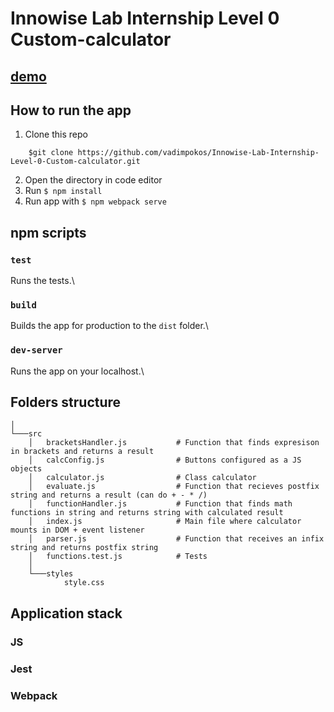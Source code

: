 # Innowise Lab Internship Level 0 Custom-calculator

## [demo](https://vadimpokos.github.io/Innowise-Lab-Internship-Level-0-Custom-calculator/)

## How to run the app

1. Clone this repo

```
    $git clone https://github.com/vadimpokos/Innowise-Lab-Internship-Level-0-Custom-calculator.git
```

2. Open the directory in code editor
3. Run `$ npm install`
4. Run app with `$ npm webpack serve`

## npm scripts

### `test`

Runs the tests.\

### `build`

Builds the app for production to the `dist` folder.\

### `dev-server`

Runs the app on your localhost.\

## Folders structure

```
│
└───src
    │   bracketsHandler.js           # Function that finds expresison in brackets and returns a result
    │   calcConfig.js                # Buttons configured as a JS objects
    │   calculator.js                # Class calculator
    │   evaluate.js                  # Function that recieves postfix string and returns a result (can do + - * /)
    │   functionHandler.js           # Function that finds math functions in string and returns string with calculated result
    │   index.js                     # Main file where calculator mounts in DOM + event listener
    │   parser.js                    # Function that receives an infix string and returns postfix string
    │   functions.test.js            # Tests
    │
    └───styles
            style.css
```

## Application stack

### JS

### Jest

### Webpack
